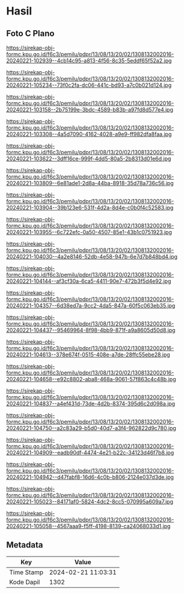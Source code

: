# Hasil

## Foto C Plano

https://sirekap-obj-formc.kpu.go.id/f6c3/pemilu/pdpr/13/08/13/20/02/1308132002016-20240221-102939--4cb14c95-a813-4f56-8c35-5eddf65f52a2.jpg

https://sirekap-obj-formc.kpu.go.id/f6c3/pemilu/pdpr/13/08/13/20/02/1308132002016-20240221-105234--73f0c2fa-dc06-441c-bd93-a7c0b021d124.jpg

https://sirekap-obj-formc.kpu.go.id/f6c3/pemilu/pdpr/13/08/13/20/02/1308132002016-20240221-103158--2b75199e-3bdc-4589-b83b-a97fd8d577e4.jpg

https://sirekap-obj-formc.kpu.go.id/f6c3/pemilu/pdpr/13/08/13/20/02/1308132002016-20240221-103308--4a5d7090-4162-4028-a9e9-ff982dfa8faa.jpg

https://sirekap-obj-formc.kpu.go.id/f6c3/pemilu/pdpr/13/08/13/20/02/1308132002016-20240221-103622--3dff16ce-999f-4dd5-80a5-2b8313d01e6d.jpg

https://sirekap-obj-formc.kpu.go.id/f6c3/pemilu/pdpr/13/08/13/20/02/1308132002016-20240221-103809--6e81ade1-2d8a-44ba-8918-35d78a736c56.jpg

https://sirekap-obj-formc.kpu.go.id/f6c3/pemilu/pdpr/13/08/13/20/02/1308132002016-20240221-103904--39b123e6-531f-4d2a-8d4e-c0b0f4c52583.jpg

https://sirekap-obj-formc.kpu.go.id/f6c3/pemilu/pdpr/13/08/13/20/02/1308132002016-20240221-103955--6c722efc-0a50-4507-85e1-43b1c0751923.jpg

https://sirekap-obj-formc.kpu.go.id/f6c3/pemilu/pdpr/13/08/13/20/02/1308132002016-20240221-104030--4a2e8146-52db-4e58-947b-6e7d7b848bd4.jpg

https://sirekap-obj-formc.kpu.go.id/f6c3/pemilu/pdpr/13/08/13/20/02/1308132002016-20240221-104144--af3cf30a-6ca5-4411-90e7-472b3f5d4e92.jpg

https://sirekap-obj-formc.kpu.go.id/f6c3/pemilu/pdpr/13/08/13/20/02/1308132002016-20240221-104357--6d38ed7a-9cc2-4da5-847a-60f5c063eb35.jpg

https://sirekap-obj-formc.kpu.go.id/f6c3/pemilu/pdpr/13/08/13/20/02/1308132002016-20240221-104437--95469964-8f98-4bb9-871f-a9a8605d50d8.jpg

https://sirekap-obj-formc.kpu.go.id/f6c3/pemilu/pdpr/13/08/13/20/02/1308132002016-20240221-104613--378e674f-0515-408e-a7de-28ffc55ebe28.jpg

https://sirekap-obj-formc.kpu.go.id/f6c3/pemilu/pdpr/13/08/13/20/02/1308132002016-20240221-104658--e92c8802-aba8-468a-9061-57f863c4c48b.jpg

https://sirekap-obj-formc.kpu.go.id/f6c3/pemilu/pdpr/13/08/13/20/02/1308132002016-20240221-104837--a4ef431d-73de-4d2b-8374-395d6c2d098a.jpg

https://sirekap-obj-formc.kpu.go.id/f6c3/pemilu/pdpr/13/08/13/20/02/1308132002016-20240221-104750--a2c83a29-b5d0-40d7-a3f4-962822d9c780.jpg

https://sirekap-obj-formc.kpu.go.id/f6c3/pemilu/pdpr/13/08/13/20/02/1308132002016-20240221-104909--eadb90df-4474-4e21-b22c-34123d46f7b8.jpg

https://sirekap-obj-formc.kpu.go.id/f6c3/pemilu/pdpr/13/08/13/20/02/1308132002016-20240221-104942--d47fabf8-16d6-4c0b-b806-2124e037d3de.jpg

https://sirekap-obj-formc.kpu.go.id/f6c3/pemilu/pdpr/13/08/13/20/02/1308132002016-20240221-105023--84171af0-5824-4dc2-8cc5-070995a609a7.jpg

https://sirekap-obj-formc.kpu.go.id/f6c3/pemilu/pdpr/13/08/13/20/02/1308132002016-20240221-105058--4567aaa9-f5ff-4198-8139-ca24068033d1.jpg


## Metadata

| Key        | Value               |
| ---------- | ------------------- |
| Time Stamp | 2024-02-21 11:03:31 |
| Kode Dapil | 1302                |



